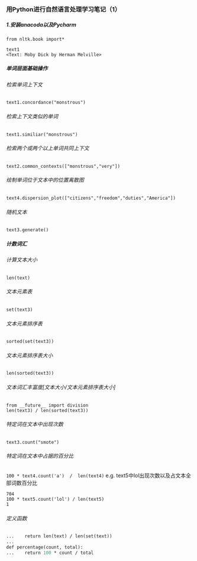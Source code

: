 ### 用Python进行自然语言处理学习笔记（1）
##### 1.安装anacoda以及Pycharm
`from nltk.book import*`
```
text1
<Text: Moby Dick by Herman Melville>
```
##### 单词层面基础操作

###### 检索单词上下文

`text1.concordance("monstrous") `

###### 检索上下文类似的单词

`text1.similiar("monstrous")`

###### 检索两个或两个以上单词共同上下文

`text2.common_contexts(["monstrous","very"])`

###### 绘制单词位于文本中的位置离散图

`text4.dispersion_plot(["citizens","freedom","duties","America"])`

###### 随机文本

`text3.generate()`

##### 计数词汇

###### 计算文本大小

`len(text)`

###### 文本元素表

`set(text3)`

###### 文本元素排序表

`sorted(set(text3))`

###### 文本元素排序表大小

`len(sorted(text3))`

###### 文本词汇丰富度[文本大小/文本元素排序表大小]

```
from __future__ import division
len(text3) / len(sorted(text3))
```

###### 特定词在文本中出现次数

`text3.count("smote")`

###### 特定词在文本中占据的百分比
`100 * text4.count('a')  /  len(text4)`
e.g. text5中lol出现次数以及占文本全部词数百分比
``` text5.count("lol")
704
100 * text5.count('lol') / len(text5)
1
```

###### 定义函数
```def lexical_diversity(text):
...    return len(text) / len(set(text))
...
def percentage(count, total):
...    return 100 * count / total

```

